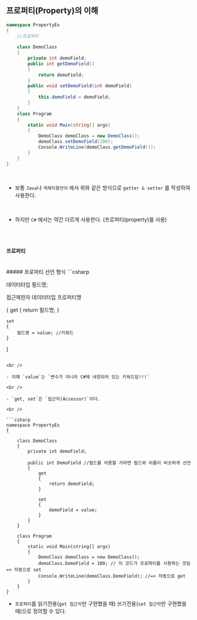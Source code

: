 ## 프로퍼티(Property)의 이해

```csharp
namespace PropertyEx
{
    //프로퍼티 
    
    class DemoClass
    {
        private int demoField;
        public int getDemoField()
        {
            return demoField;
        }
        public void setDemoField(int demoField)
        {
            this.demoField = demoField;
        }
    }
    class Program
    {
        static void Main(string[] args)
        {
            DemoClass demoClass = new DemoClass();
            demoClass.setDemoField(100);
            Console.WriteLine(demoClass.getDemoField());
        }
    }
}
```

<br />

- 보통 `Java`나 `객체지향언어` 에서 위와 같은 방식으로 `getter & setter` 를 작성하여 사용한다.

<br />

- 하지만 `C#` 에서는 약간 다르게 사용한다. (프로퍼티(property)를 사용)

<br />

```csharp

```

#### 프로퍼티 
<br />
##### 프로퍼티 선언 형식
```csharp        

데이터타입 필드명;

접근제한자 데이터타입 프로퍼티명

{
    get
    {
        return 필드명;
    }
    
    set
    {
        필드명 = value; //키워드
    }
}
```

<br />

- 이때 `value`는 `변수가 아니라 C#에 내장되어 있는 키워드임!!!`

<br />

- `get, set`은 `접근자(Accessor)`이다.

<br />

```csharp
namespace PropertyEx
{
  
    class DemoClass
    {
        private int demoField;

        public int DemoField //필드를 이용할 거라면 필드와 이름이 비슷하게 선언
        {
            get 
            { 
                return demoField; 
            }

            set 
            { 
                demoField = value; 
            }
        }
    }

    class Program
    {
        static void Main(string[] args)
        {
            DemoClass demoClass = new DemoClass();
            demoClass.DemoField = 100; // 이 코드가 프로퍼티를 사용하는 것임 => 자동으로 set
            Console.WriteLine(demoClass.DemoField); //=> 자동으로 get
        }
    }
}
```

- `프로퍼티`를 읽기전용(`get 접근자`만 구현했을 때) 쓰기전용(`set 접근자`만 구현했을 때)으로 정의할 수 있다.
